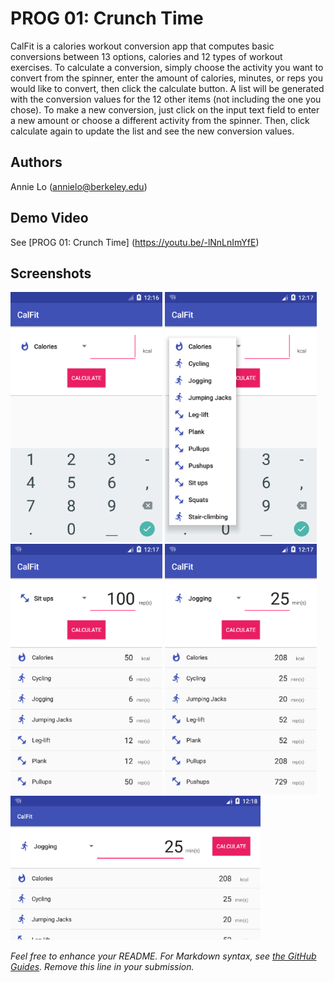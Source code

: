 # PROG 01: Crunch Time

CalFit is a calories workout conversion app that computes basic conversions between 13 options, calories and 12 types of workout exercises. To calculate a conversion, simply choose the activity you want to convert from the spinner, enter the amount of calories, minutes, or reps you would like to convert, then click the calculate button. A list will be generated with the conversion values for the 12 other items (not including the one you chose). To make a new conversion, just click on the input text field to enter a new amount or choose a different activity from the spinner. Then, click calculate again to update the list and see the new conversion values.

## Authors

Annie Lo ([annielo@berkeley.edu](mailto:annielo@berkeley.edu))

## Demo Video

See [PROG 01: Crunch Time] (https://youtu.be/-lNnLnImYfE)

## Screenshots

<img src="screenshots/First screen.png" height="400" alt="First screen"/>
<img src="screenshots/Spinner.png" height="400" alt="Spinner"/>

<img src="screenshots/Sit ups conversions.png" height="400" alt="Sit ups conversions"/>
<img src="screenshots/Jogging conversions.png" height="400" alt="Jogging conversions"/>

<img src="screenshots/Landscape.png" width="400" alt="Landscape"/>


*Feel free to enhance your README. For Markdown syntax, see [the GitHub Guides](https://guides.github.com/features/mastering-markdown/). Remove this line in your submission.*
